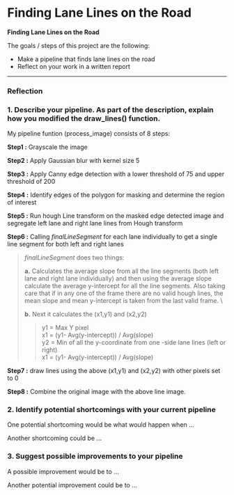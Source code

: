 # **Finding Lane Lines on the Road**

**Finding Lane Lines on the Road**

The goals / steps of this project are the following:
* Make a pipeline that finds lane lines on the road
* Reflect on your work in a written report


[//]: # (Image References)

[image1]: ./examples/grayscale.jpg "Grayscale"

---

### Reflection

### 1. Describe your pipeline. As part of the description, explain how you modified the draw_lines() function.

My pipeline funtion (process_image) consists of 8 steps:

**Step1 :**  Grayscale the image

**Step2 :**  Apply Gaussian blur with kernel size 5

**Step3 :**  Apply Canny edge detection with a lower threshold of 75 and upper threshold of 200

**Step4 :**  Identify edges of the polygon for masking and determine the region of interest

**Step5 :**  Run hough Line transform on the masked edge detected image and segregate left lane and right lane lines from Hough transform

**Step6 :** Calling *finalLineSegment* for each lane individually to get a single line segment for both left and right lanes

> *finalLineSegment* does two things: 
> 
> **a.** Calculates the average slope from all the line segments (both left lane and right lane individually) and then using the average slope calculate the average y-intercept for all the line segments. Also taking care that if in any one of the frame there are no valid hough lines, the mean slope and mean y-intercept is taken from the last valid frame. \
> 
> **b.** Next it calculates the (x1,y1) and (x2,y2) 
>> y1 = Max Y pixel \
>> x1 = (y1- Avg(y-intercept)) / Avg(slope)\
>> y2 = Min of all the y-coordinate from one -side lane lines (left or right)\
>> x1 = (y1- Avg(y-intercept)) / Avg(slope)
>

**Step7 :**  draw lines using the above (x1,y1) and (x2,y2) with other pixels set to 0

**Step8 :**  Combine the original image with the above line image.



### 2. Identify potential shortcomings with your current pipeline


One potential shortcoming would be what would happen when ... 

Another shortcoming could be ...


### 3. Suggest possible improvements to your pipeline

A possible improvement would be to ...

Another potential improvement could be to ...

